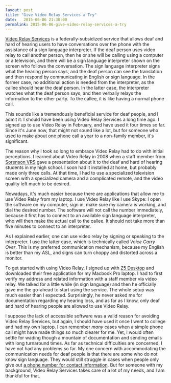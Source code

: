 ```yaml
---
layout: post
title: "Give Video Relay Services a Try"
date:   2015-06-06 21:30:00
permalink: 2015-06-06-give-video-relay-services-a-try
---
```


[Video Relay Services](https://www.fcc.gov/guides/video-relay-services) is a federally-subsidized
service that allows deaf and hard of hearing users to have conversations over the phone with the
assistance of a sign language interpreter. If the deaf person uses video relay to call another
person, then he or she will be calling using a computer or a television, and there will be a sign
language interpreter shown on the screen who follows the conversation. The sign language interpreter
signs what the hearing person says, and the deaf person can see the translation and then respond by
communicating in English or sign language. In the former case, no additional action is needed from
the interpreter, as the callee should hear the deaf person. In the latter case, the interpreter
watches what the deaf person says, and then verbally relays the information to the other party. To
the callee, it is like having a normal phone call.

This sounds like a tremendously beneficial service for deaf people, and I admit it: I should have
been using Video Relay Services a long time ago. I signed up to use Video Relay in February, and
have used it four times so far. Since it's June now, that might not sound like a lot, but for
someone who used to make about one phone call a year to a non-family member, it's significant.

The reason why I took so long to embrace Video Relay had to do with initial perceptions.  I learned
about Video Relay in 2008 when a staff member from [Sorenson VRS](http://www.sorensonvrs.com/) gave
a presentation about it to the deaf and hard of hearing students in my high school. I soon had it
installed at home, but probably made only three calls. At that time, I had to use a specialized
television screen with a specialized camera and a complicated remote, and the video quality left
much to be desired.

Nowadays, it's much easier because there are applications that allow me to use Video Relay from my
laptop. I use Video Relay like I use Skype: I open the software on my computer, sign in, make sure
my camera is working, and dial the desired number. The software will not call the number
immediately, because it first has to connect to an available sign language interpreter, who will
then make the actual call to the callee.  It should not take more than five minutes to connect to an
interpreter.

As I explained earlier, one can use video relay by signing or speaking to the interpreter. I use the
latter case, which is technically called *Voice Carry Over*. This is my preferred communication
mechanism, because my English is better than my ASL, and signs can turn choppy and distorted across
a monitor.

To get started with using Video Relay, I signed up with [Z5
Desktop](http://www.zvrs.com/products/softwareapps/z5-desktop---new) and downloaded their free
application for my Macbook Pro laptop. I had to first verify my address and related information with
a staff member via video relay. We talked for a little while (in sign language) and then he
officially gave me the go-ahead to start using the service. The whole setup was much easier than I
expected. Surprisingly, he never asked me for documentation regarding my hearing loss, and as far as
I know, only deaf and hard of hearing people are allowed to use Video Relay.

I suppose the lack of accessible software was a valid reason for avoiding Video Relay Services, but
again, I should have used it once I went to college and had my own laptop. I can remember *many*
cases when a simple phone call might have made things so much clearer for me. Yet, I would often
settle for wading though a mountain of documentation and sending emails with long turnaround times.
As far as technical difficulties are concerned, I have not had any problems so far. My one concern
with accommodating the communication needs for deaf people is that there are some who do not know
sign language. They would still struggle in cases when people only give out [a phone number for
contact
information](http://danieltakeshi.github.io/2015/01/31/deaf-friendly-tactic-provide-an-email-address/).
But for someone with my background, Video Relay Services takes care of a lot of my needs, and I am
thankful for that.
